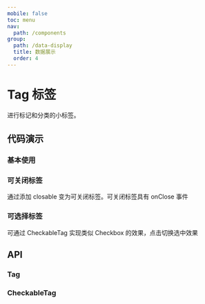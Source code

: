```yaml
---
mobile: false
toc: menu
nav:
  path: /components
group:
  path: /data-display
  title: 数据展示
  order: 4
---
```

# Tag 标签

进行标记和分类的小标签。

## 代码演示

### 基本使用

<code src="./demo/demo1.tsx"></code>

### 可关闭标签

通过添加 closable 变为可关闭标签。可关闭标签具有 onClose 事件

<code src="./demo/closable.tsx"></code>

### 可选择标签

可通过 CheckableTag 实现类似 Checkbox 的效果，点击切换选中效果

<code src="../CheckableTag/demo/demo1.tsx"></code>

## API

### Tag

<API src="./Tag.tsx" hideTitle></API>

### CheckableTag

<API src="../CheckableTag/CheckableTag.tsx" hideTitle></API>
